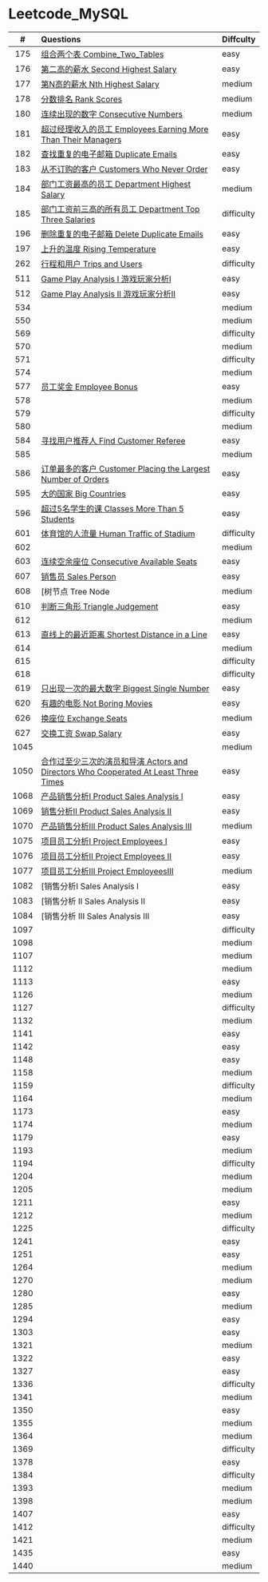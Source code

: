 # Leetcode_MySQL

|  #   | Questions                                                    | Diffculty  |
| :--: | :----------------------------------------------------------- | ---------- |
| 175  | [组合两个表  Combine_Two_Tables](https://github.com/shaoecho/Leetcode_MySQL/blob/master/175_Combine_Two_Tables.md) | easy       |
| 176  | [第二高的薪水  Second Highest Salary](https://github.com/shaoecho/Leetcode_MySQL/blob/master/176_Second_Highest_Salary.md) | easy       |
| 177  | [第N高的薪水  Nth Highest Salary](https://github.com/shaoecho/Leetcode_MySQL/blob/master/177_Nth%20Highest%20Salary.md) | medium     |
| 178  | [分数排名 Rank Scores](https://github.com/shaoecho/Leetcode_MySQL/blob/master/178_Rank%20Scores.md) | medium     |
| 180  | [连续出现的数字 Consecutive Numbers](https://github.com/shaoecho/Leetcode_MySQL/blob/master/180_Consecutive%20Numbers%20.md) | medium     |
| 181  | [超过经理收入的员工 Employees Earning More Than Their Managers](https://github.com/shaoecho/Leetcode_MySQL/blob/master/181_Employees%20Earning%20More%20Than%20Their%20Managers.md) | easy       |
| 182  | [查找重复的电子邮箱 Duplicate Emails](https://github.com/shaoecho/Leetcode_MySQL/blob/master/182_Duplicate%20Emails.md) | easy       |
| 183  | [从不订购的客户 Customers Who Never Order](https://github.com/shaoecho/Leetcode_MySQL/blob/master/183_Customers%20Who%20Never%20Order.md) | easy       |
| 184  | [部门工资最高的员工 Department Highest Salary](https://github.com/shaoecho/Leetcode_MySQL/blob/master/184_Department%20Highest%20Salary.md) | medium     |
| 185  | [部门工资前三高的所有员工 Department Top Three Salaries](https://github.com/shaoecho/Leetcode_MySQL/blob/master/185_%20Department%20Top%20Three%20Salaries.md) | difficulty |
| 196  | [删除重复的电子邮箱 Delete Duplicate Emails](https://github.com/shaoecho/Leetcode_MySQL/blob/master/196_Delete%20Duplicate%20Emails.md) | easy       |
| 197  | [上升的温度 Rising Temperature](https://github.com/shaoecho/Leetcode_MySQL/blob/master/197_Rising%20Temperature.md) | easy       |
| 262  | [行程和用户 Trips and Users](https://github.com/shaoecho/Leetcode_MySQL/blob/master/262_Trips%20and%20Users.md) | difficulty |
| 511  | [Game Play Analysis I  游戏玩家分析I](https://github.com/shaoecho/Leetcode_MySQL/blob/master/511_Game%20Play%20Analysis%20I.md) | easy       |
| 512  | [Game Play Analysis II 游戏玩家分析II](https://github.com/shaoecho/Leetcode_MySQL/blob/master/512_Game%20Play%20Analysis%20II.md) | easy       |
| 534  |                                                              | medium     |
| 550  |                                                              | medium     |
| 569  |                                                              | difficulty |
| 570  |                                                              | medium     |
| 571  |                                                              | difficulty |
| 574  |                                                              | medium     |
| 577  | [员工奖金 Employee Bonus](https://github.com/shaoecho/Leetcode_MySQL/blob/master/577_Employee%20Bonus.md) | easy       |
| 578  |                                                              | medium     |
| 579  |                                                              | difficulty |
| 580  |                                                              | medium     |
| 584  | [寻找用户推荐人 Find Customer Referee](https://github.com/shaoecho/Leetcode_MySQL/blob/master/584_Find%20Customer%20Referee.md) | easy       |
| 585  |                                                              | medium     |
| 586  | [订单最多的客户 Customer Placing the Largest Number of Orders](https://github.com/shaoecho/Leetcode_MySQL/blob/master/586_Customer%20Placing%20the%20Largest%20Number%20of%20Orders.md) | easy       |
| 595  | [大的国家 Big Countries](https://github.com/shaoecho/Leetcode_MySQL/blob/master/595_Investments%20in%202016.md) | easy       |
| 596  | [超过5名学生的课 Classes More Than 5 Students](https://github.com/shaoecho/Leetcode_MySQL/blob/master/596_Big%20Countries.md) | easy       |
| 601  | [体育馆的人流量 Human Traffic of Stadium](https://github.com/shaoecho/Leetcode_MySQL/blob/master/601_Human%20Traffic%20of%20Stadium.md) | difficulty |
| 602  |                                                              | medium     |
| 603  | [连续空余座位 Consecutive Available Seats](https://github.com/shaoecho/Leetcode_MySQL/blob/master/603_Consecutive%20Available%20Seats.md) | easy       |
| 607  | [销售员 Sales Person](https://github.com/shaoecho/Leetcode_MySQL/blob/master/607_%20Sales%20Person.md) | easy       |
| 608  | [树节点 Tree Node                                            | medium     |
| 610  | [判断三角形 Triangle Judgement](https://github.com/shaoecho/Leetcode_MySQL/blob/master/610_Triangle%20Judgement.md) | easy       |
| 612  |                                                              | medium     |
| 613  | [直线上的最近距离 Shortest Distance in a Line](https://github.com/shaoecho/Leetcode_MySQL/blob/master/613_Shortest%20Distance%20in%20a%20Line.md) | easy       |
| 614  |                                                              | medium     |
| 615  |                                                              | difficulty |
| 618  |                                                              | difficulty |
| 619  | [只出现一次的最大数字 Biggest Single Number](https://github.com/shaoecho/Leetcode_MySQL/blob/master/619_Biggest%20Single%20Number.md) | easy       |
| 620  | [有趣的电影 Not Boring Movies](https://github.com/shaoecho/Leetcode_MySQL/blob/master/620_Not%20Boring%20Movies.md) | easy       |
| 626  | [换座位 Exchange Seats](https://github.com/shaoecho/Leetcode_MySQL/blob/master/626_Exchange%20Seats.md) | medium     |
| 627  | [交换工资 Swap Salary](https://github.com/shaoecho/Leetcode_MySQL/blob/master/627_Swap%20Salary.md) | easy       |
| 1045 |                                                              | medium     |
| 1050 | [合作过至少三次的演员和导演 Actors and Directors Who Cooperated At Least Three Times](https://github.com/shaoecho/Leetcode_MySQL/blob/master/1050_Actors%20and%20Directors%20Who%20Cooperated%20At%20Least%20Three%20Times.md) | easy       |
| 1068 | [产品销售分析I Product Sales Analysis I](https://github.com/shaoecho/Leetcode_MySQL/blob/master/1068_Product%20Sales%20Analysis%20I.md) | easy       |
| 1069 | [销售分析Ⅱ Product Sales Analysis II](https://github.com/shaoecho/Leetcode_MySQL/blob/master/1069_Product%20Sales%20Analysis%20II%20.md) | easy       |
| 1070 | [产品销售分析III Product Sales Analysis III](https://github.com/shaoecho/Leetcode_MySQL/blob/master/1070_Product%20Sales%20Analysis%20III.md) | medium     |
| 1075 | [项目员工分析I Project Employees I](https://github.com/shaoecho/Leetcode_MySQL/blob/master/1075_Project%20Employees%20I.md) | easy       |
| 1076 | [项目员工分析II Project Employees II](https://github.com/shaoecho/Leetcode_MySQL/blob/master/1076_Project%20Employees%20II.md) | easy       |
| 1077 | [项目员工分析III Project EmployeesIII](https://github.com/shaoecho/Leetcode_MySQL/blob/master/1077_Project%20Employees%20III.md) | medium     |
| 1082 | [销售分析I Sales Analysis I                                  | easy       |
| 1083 | [销售分析 II Sales Analysis II                               | easy       |
| 1084 | [销售分析 III Sales Analysis III                             | easy       |
| 1097 |                                                              | difficulty |
| 1098 |                                                              | medium     |
| 1107 |                                                              | medium     |
| 1112 |                                                              | medium     |
| 1113 |                                                              | easy       |
| 1126 |                                                              | medium     |
| 1127 |                                                              | difficulty |
| 1132 |                                                              | medium     |
| 1141 |                                                              | easy       |
| 1142 |                                                              | easy       |
| 1148 |                                                              | easy       |
| 1158 |                                                              | medium     |
| 1159 |                                                              | difficulty |
| 1164 |                                                              | medium     |
| 1173 |                                                              | easy       |
| 1174 |                                                              | medium     |
| 1179 |                                                              | easy       |
| 1193 |                                                              | medium     |
| 1194 |                                                              | difficulty |
| 1204 |                                                              | medium     |
| 1205 |                                                              | medium     |
| 1211 |                                                              | easy       |
| 1212 |                                                              | medium     |
| 1225 |                                                              | difficulty |
| 1241 |                                                              | easy       |
| 1251 |                                                              | easy       |
| 1264 |                                                              | medium     |
| 1270 |                                                              | medium     |
| 1280 |                                                              | easy       |
| 1285 |                                                              | medium     |
| 1294 |                                                              | easy       |
| 1303 |                                                              | easy       |
| 1321 |                                                              | medium     |
| 1322 |                                                              | easy       |
| 1327 |                                                              | easy       |
| 1336 |                                                              | difficulty |
| 1341 |                                                              | medium     |
| 1350 |                                                              | easy       |
| 1355 |                                                              | medium     |
| 1364 |                                                              | medium     |
| 1369 |                                                              | difficulty |
| 1378 |                                                              | easy       |
| 1384 |                                                              | difficulty |
| 1393 |                                                              | medium     |
| 1398 |                                                              | medium     |
| 1407 |                                                              | easy       |
| 1412 |                                                              | difficulty |
| 1421 |                                                              | medium     |
| 1435 |                                                              | easy       |
| 1440 |                                                              | medium     |










